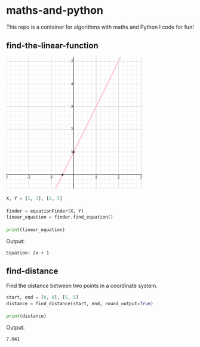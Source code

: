 # maths-and-python
This repo is a container for algorithms with maths and Python I code for fun!

## find-the-linear-function
![Graph](screenshot_graph.png)
```python
X, Y = [1, 3], [2, 5]

finder = equationFinder(X, Y) 
linear_equation = finder.find_equation()

print(linear_equation)
```
Output:
```
Equation: 2x + 1
```
## find-distance
Find the distance between two points in a coordinate system.
```python
start, end = [0, 0], [5, 5]
distance = find_distance(start, end, round_output=True)

print(distance)
```
Output:
```
7.041
```
